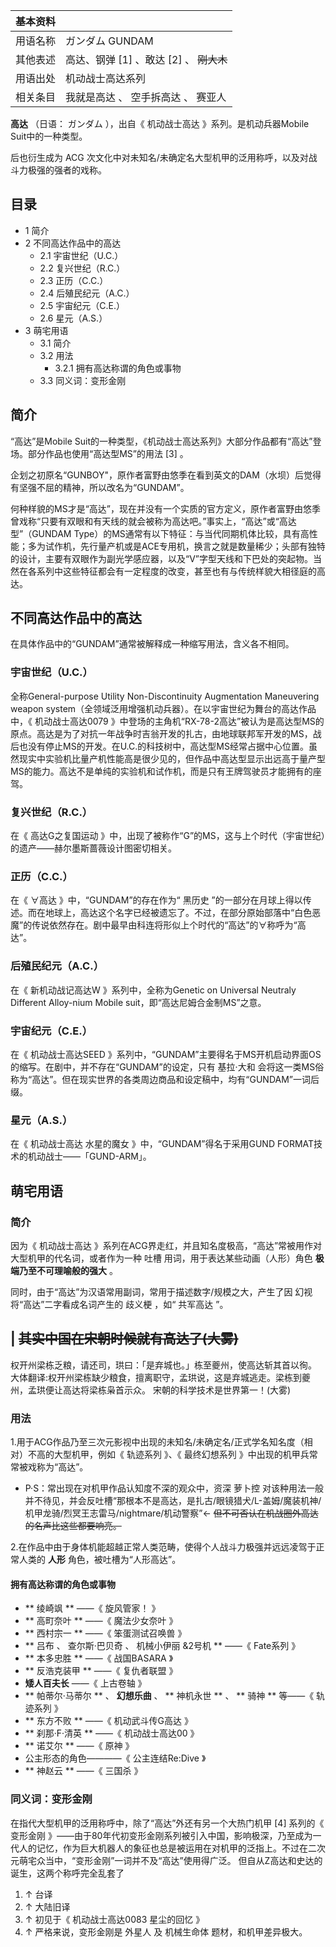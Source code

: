 |  **基本资料**  ||
|---|---|
|用语名称  |  ガンダム  GUNDAM   |
|其他表述  |  高达、钢弹  [1]  、敢达  [2]  、 ~~刚大木~~  |
|用语出处  |  机动战士高达系列   |
|相关条目  |  我就是高达  、  空手拆高达  、  赛亚人   |
  
**高达** （日语：  ガンダム  ），出自《  机动战士高达  》系列。是机动兵器Mobile Suit中的一种类型。

后也衍生成为  ACG  次文化中对未知名/未确定名大型机甲的泛用称呼，以及对战斗力极强的强者的戏称。

##  目录

  * 1  简介 
  * 2  不同高达作品中的高达 
    * 2.1  宇宙世纪（U.C.） 
    * 2.2  复兴世纪（R.C.） 
    * 2.3  正历（C.C.） 
    * 2.4  后殖民纪元（A.C.） 
    * 2.5  宇宙纪元（C.E.） 
    * 2.6  星元（A.S.） 
  * 3  萌宅用语 
    * 3.1  简介 
    * 3.2  用法 
      * 3.2.1  拥有高达称谓的角色或事物 
    * 3.3  同义词：变形金刚 

##  简介

“高达”是Mobile Suit的一种类型，《机动战士高达系列》大部分作品都有“高达”登场。部分作品也使用“高达型MS”的用法  [3]  。

企划之初原名“GUNBOY"，原作者富野由悠季在看到英文的DAM（水坝）后觉得有坚强不屈的精神，所以改名为“GUNDAM”。

何种样貌的MS才是“高达”，现在并没有一个实质的官方定义，原作者富野由悠季曾戏称“只要有双眼和有天线的就会被称为高达吧。”事实上，“高达”或“高达型”（GUNDAM
Type）的MS通常有以下特征：与当代同期机体比较，具有高性能；多为试作机，先行量产机或是ACE专用机，换言之就是数量稀少；头部有独特的设计，主要有双眼作为副光学感应器，以及“V”字型天线和下巴处的突起物。当然在各系列中这些特征都会有一定程度的改变，甚至也有与传统样貌大相径庭的高达。

##  不同高达作品中的高达

在具体作品中的“GUNDAM”通常被解释成一种缩写用法，含义各不相同。

###  宇宙世纪（U.C.）

全称General-purpose Utility Non-Discontinuity Augmentation Maneuvering weapon
system（全领域泛用增强机动兵器）。在以宇宙世纪为舞台的高达作品中，《  机动战士高达0079
》中登场的主角机“RX-78-2高达”被认为是高达型MS的原点。高达是为了对抗一年战争时吉翁开发的扎古，由地球联邦军开发的MS，战后也没有停止MS的开发。在U.C.的科技树中，高达型MS经常占据中心位置。虽然现实中实验机比量产机性能高是很少见的，但作品中高达型显示出远高于量产型MS的能力。高达不是单纯的实验机和试作机，而是只有王牌驾驶员才能拥有的座驾。

###  复兴世纪（R.C.）

在《  高达G之复国运动  》中，出现了被称作“G”的MS，这与上个时代（宇宙世纪）的遗产——赫尔墨斯蔷薇设计图密切相关。

###  正历（C.C.）

在《  ∀高达  》中，“GUNDAM”的存在作为“  黑历史
”的一部分在月球上得以传述。而在地球上，高达这个名字已经被遗忘了。不过，在部分原始部落中“白色恶魔”的传说依然存在。剧中最早由科连将形似上个时代的“高达”的∀称呼为“高达”。

###  后殖民纪元（A.C.）

在《  新机动战记高达W  》系列中，全称为Genetic on Universal Neutraly Different Alloy-nium
Mobile suit，即“高达尼姆合金制MS”之意。

###  宇宙纪元（C.E.）

在《  机动战士高达SEED  》系列中，“GUNDAM”主要得名于MS开机启动界面OS的缩写。在剧中，并不存在“GUNDAM”的设定，只有  基拉·大和
会将这一类MS俗称为“高达”。但在现实世界的各类周边商品和设定稿中，均有“GUNDAM”一词后缀。

###  星元（A.S.）

在《  机动战士高达 水星的魔女  》中，“GUNDAM”得名于采用GUND FORMAT技术的机动战士——「GUND-ARM」。

##  萌宅用语

###  简介

因为《  机动战士高达  》系列在ACG界走红，并且知名度极高，“高达”常被用作对大型机甲的代名词，或者作为一种  吐槽
用词，用于表达某些动画（人形）角色 **极端乃至不可理喻般的强大** 。

同时，由于“高达”为汉语常用副词，常用于描述数字/规模之大，产生了因  幻视  将“高达”二字看成名词产生的  歧义梗  ，如“  共军高达  ”。

|  ~~其实中国在宋朝时候就有高达了(大雾)~~  
---  
权开州梁栋乏粮，请还司，珙曰：「是弃城也。」栋至夔州，使高达斩其首以徇。
大体翻译:权开州梁栋缺少粮食，擅离职守，孟珙说，这是弃城逃走。梁栋到夔州，孟珙便让高达将梁栋枭首示众。  宋朝的科学技术是世界第一！(大雾)  </br>  
  
###  用法

1.用于ACG作品乃至三次元影视中出现的未知名/未确定名/正式学名知名度（相对）不高的大型机甲，例如《  轨迹系列  》、《  最终幻想系列
》中出现的机甲兵常常被戏称为“高达”。

  * P·S：常出现在对机甲作品认知度不深的观众中，资深  萝卜控  对该种用法一般并不待见，并会反吐槽“那根本不是高达，是扎古/眼镜猎犬/L-盖姆/魔装机神/机甲龙骑/烈冥王志雷马/nightmare/机动警察”← ~~但不可否认在机战圈外高达的名声比这些都要响亮。~~

2.在作品中由于身体机能超越正常人类范畴，使得个人战斗力极强并远远凌驾于正常人类的 **人形** 角色，被吐槽为“人形高达”。

####  拥有高达称谓的角色或事物

  * ** 绫崎飒  ** ——《  旋风管家！  》 
  * ** 高町奈叶  ** ——《  魔法少女奈叶  》 
  * ** 西村宗一  ** ——《  笨蛋测试召唤兽  》 
  * ** 吕布  、  查尔斯·巴贝奇  、  机械小伊丽  &2号机 ** ——《  Fate系列  》 
  * ** 本多忠胜  ** ——《  战国BASARA  》 
  * ** 反浩克装甲  ** ——《  复仇者联盟  》 
  * **矮人百夫长** ——《  上古卷轴  》 
  * ** 帕蒂尔·马蒂尔  ** 、 **幻想乐曲** 、 ** 神机永世  ** 、 ** 骑神  ** 等——《  轨迹系列  》 
  * ** 东方不败  ** ——《  机动武斗传G高达  》 
  * ** 刹那·F·清英  ** ——《  机动战士高达00  》 
  * ** 诺艾尔  ** ——《  原神  》 
  * 公主形态的角色————《  公主连结Re:Dive  》 
  * ** 神赵云  ** ——《  三国杀  》 

###  同义词：变形金刚

在指代大型机甲的泛用称呼中，除了“高达”外还有另一个大热门机甲  [4]  系列的《  变形金刚
》——由于80年代初变形金刚系列被引入中国，影响极深，乃至成为一代人的记忆，作为巨大机器人的象征也总是被运用在对机甲的泛指上。不过在二次元萌宅众当中，“变形金刚”一词并不及“高达”使用得广泛。
但自从Z高达和史达的诞生，这两个称呼完全乱套了

  1. ↑  台译 
  2. ↑  大陆旧译 
  3. ↑  初见于《  机动战士高达0083 星尘的回忆  》 
  4. ↑  严格来说，变形金刚是  外星人  及  机械生命体  题材，和机甲差异极大。 

